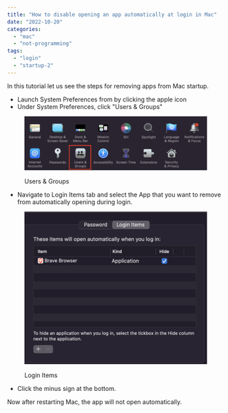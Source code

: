 ```yaml
---
title: "How to disable opening an app automatically at login in Mac"
date: "2022-10-20"
categories: 
  - "mac"
  - "not-programming"
tags: 
  - "login"
  - "startup-2"
---
```


In this tutorial let us see the steps for removing apps from Mac startup.

- Launch System Preferences from by clicking the apple icon
- Under System Preferences, click "Users & Groups"

<figure>

![](/assets/images/Screenshot-2022-10-20-at-6.54.38-PM-1024x302.png)

<figcaption>

Users & Groups

</figcaption>

</figure>

- Navigate to Login Items tab and select the App that you want to remove from automatically opening during login.

<figure>

![](/assets/images/Screenshot-2022-10-20-at-6.56.30-PM.png)

<figcaption>

Login Items

</figcaption>

</figure>

- Click the minus sign at the bottom.

Now after restarting Mac, the app will not open automatically.
